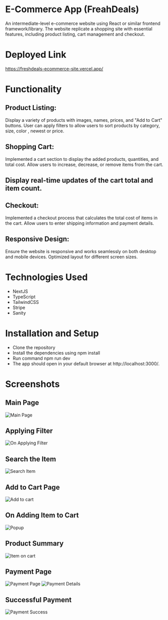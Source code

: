 # E-Commerce App (FreahDeals)
An intermediate-level e-commerce website using React or similar frontend framework/library. The website replicate a shopping site with essential features, including product listing, cart management and checkout.

# Deployed Link
https://freshdeals-ecommerce-site.vercel.app/

# Functionality
## Product Listing: 

Display a variety of products with images, names, prices, and "Add to Cart" buttons. User can apply filters to allow users to sort products by category, size, color , newest or price. 

## Shopping Cart: 

Implemented a cart section to display the added products, quantities, and total cost. Allow users to increase, decrease, or remove items from the cart. 

## Display real-time updates of the cart total and item count. 

## Checkout: 

Implemented a checkout process that calculates the total cost of items in the cart. Allow users to enter shipping information and payment details. 

## Responsive Design: 

Ensure the website is responsive and works seamlessly on both desktop and mobile devices. Optimized layout for different screen sizes.

# Technologies Used
  * NextJS
  * TypeScript
  * TailwindCSS
  * Stripe
  * Sanity

# Installation and Setup
  * Clone the repository
  * Install the dependencies using npm install
  * Run command npm run dev
  * The app should open in your default browser at http://localhost:3000/.

# Screenshots
## Main Page
![Main Page](./Screenshots/Main%20Page.png)

## Applying Filter
![On Applying Filter](./Screenshots/On%20Applying%20Filter.png)

## Search the Item
![Search Item](./Screenshots/Search%20Item.png)

## Add to Cart Page
![Add to cart](./Screenshots/Add%20to%20.png)

## On Adding Item to Cart
![Popup](./Screenshots/Popup%20after%20adding%20Item.png)

## Product Summary
![Item on cart](./Screenshots/Product%20Summary.png)

## Payment Page
![Payment Page](./Screenshots/Payment%20Page.png)
![Payment Details](./Screenshots/Payment%20Details.png)

## Successful Payment
![Payment Success](./Screenshots/Successful%20Payment.png)

